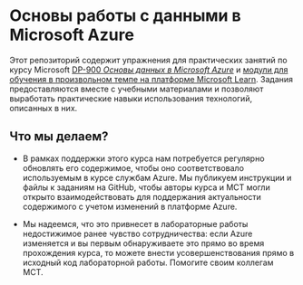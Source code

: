 # Основы работы с данными в Microsoft Azure

Этот репозиторий содержит упражнения для практических занятий по курсу Microsoft [DP-900 *Основы данных в Microsoft Azure*](https://docs.microsoft.com/en-us/learn/certifications/courses/dp-900t00) и [модули для обучения в произвольном темпе на платформе Microsoft Learn](https://docs.microsoft.com/en-us/users/23110622/collections/0kjyh8rn5gdrjj/). Задания предоставляются вместе с учебными материалами и позволяют выработать практические навыки использования технологий, описанных в них. 

## Что мы делаем?

- В рамках поддержки этого курса нам потребуется регулярно обновлять его содержимое, чтобы оно соответствовало используемым в курсе службам Azure.  Мы публикуем инструкции и файлы к заданиям на GitHub, чтобы авторы курса и MCT могли открыто взаимодействовать для поддержания актуальности содержимого с учетом изменений в платформе Azure.

- Мы надеемся, что это привнесет в лабораторные работы недостижимое ранее чувство сотрудничества: если Azure изменяется и вы первым обнаруживаете это прямо во время прохождения курса, то можете внести усовершенствования прямо в исходный код лабораторной работы.  Помогите своим коллегам MCT.

